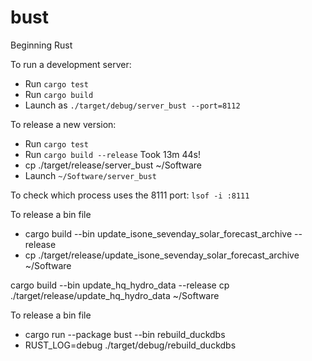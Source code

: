 # bust
Beginning Rust

 To run a development server:
 * Run `cargo test`
 * Run `cargo build`
 * Launch as `./target/debug/server_bust --port=8112`

To release a new version:
 * Run `cargo test`
 * Run `cargo build --release`  Took 13m 44s!
 * cp ./target/release/server_bust ~/Software
 * Launch `~/Software/server_bust` 


To check which process uses the 8111 port:
`lsof -i :8111`


To release a bin file
* cargo build --bin update_isone_sevenday_solar_forecast_archive --release 
* cp ./target/release/update_isone_sevenday_solar_forecast_archive ~/Software

cargo build --bin update_hq_hydro_data --release 
cp ./target/release/update_hq_hydro_data ~/Software


To release a bin file
* cargo run --package bust --bin rebuild_duckdbs
* RUST_LOG=debug ./target/debug/rebuild_duckdbs

